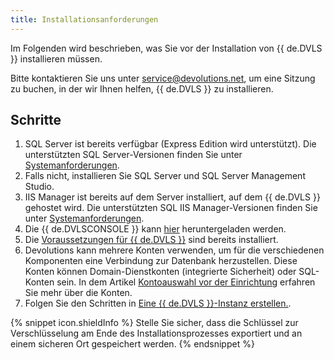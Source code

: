 ```yaml
---
title: Installationsanforderungen
---
```

Im Folgenden wird beschrieben, was Sie vor der Installation von {{ de.DVLS }} installieren müssen.  

Bitte kontaktieren Sie uns unter [service@devolutions.net](mailto:service@devolutions.net), um eine Sitzung zu buchen, in der wir Ihnen helfen, {{ de.DVLS }} zu installieren.  

## Schritte

1. SQL Server ist bereits verfügbar (Express Edition wird unterstützt). Die unterstützten SQL Server-Versionen finden Sie unter [Systemanforderungen](/server/overview/system-requirements/). 
1. Falls nicht, installieren Sie SQL Server und SQL Server Management Studio. 
1. IIS Manager ist bereits auf dem Server installiert, auf dem {{ de.DVLS }} gehostet wird. Die unterstützten SQL IIS Manager-Versionen finden Sie unter [Systemanforderungen](/server/overview/system-requirements/). 
1. Die {{ de.DVLSCONSOLE }} kann [hier](https://server.devolutions.net/home/download) heruntergeladen werden. 
1. Die [Voraussetzungen für {{ de.DVLS }}](/server/installation/installing-web-server-prerequisites/) sind bereits installiert. 
1. Devolutions kann mehrere Konten verwenden, um für die verschiedenen Komponenten eine Verbindung zur Datenbank herzustellen. Diese Konten können Domain-Dienstkonten (integrierte Sicherheit) oder SQL-Konten sein. In dem Artikel [Kontoauswahl vor der Einrichtung](/kb/devolutions-server/knowledge-base/pre-deployment-account-survey/) erfahren Sie mehr über die Konten. 
1. Folgen Sie den Schritten in [Eine {{ de.DVLS }}-Instanz erstellen.](/server/installation/create-server-instance/).

{% snippet icon.shieldInfo %}
Stelle Sie sicher, dass die Schlüssel zur Verschlüsselung am Ende des Installationsprozesses exportiert und an einem sicheren Ort gespeichert werden. 
{% endsnippet %}
